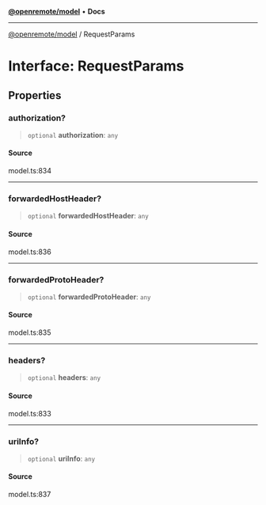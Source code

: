 [**@openremote/model**](../README.md) • **Docs**

***

[@openremote/model](../globals.md) / RequestParams

# Interface: RequestParams

## Properties

### authorization?

> `optional` **authorization**: `any`

#### Source

model.ts:834

***

### forwardedHostHeader?

> `optional` **forwardedHostHeader**: `any`

#### Source

model.ts:836

***

### forwardedProtoHeader?

> `optional` **forwardedProtoHeader**: `any`

#### Source

model.ts:835

***

### headers?

> `optional` **headers**: `any`

#### Source

model.ts:833

***

### uriInfo?

> `optional` **uriInfo**: `any`

#### Source

model.ts:837
